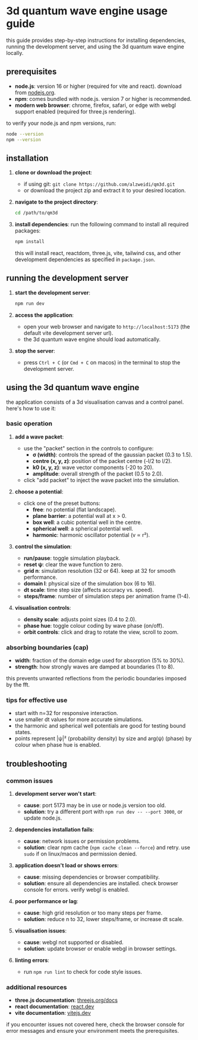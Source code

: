 # 3d quantum wave engine usage guide

this guide provides step-by-step instructions for installing dependencies, running the development server, and using the 3d quantum wave engine locally.

## prerequisites

- **node.js**: version 16 or higher (required for vite and react). download from [nodejs.org](https://nodejs.org/).
- **npm**: comes bundled with node.js. version 7 or higher is recommended.
- **modern web browser**: chrome, firefox, safari, or edge with webgl support enabled (required for three.js rendering).

to verify your node.js and npm versions, run:

```bash
node --version
npm --version
```

## installation

1. **clone or download the project**:
   - if using git: `git clone https://github.com/alzweidi/qm3d.git`
   - or download the project zip and extract it to your desired location.

2. **navigate to the project directory**:

   ```bash
   cd /path/to/qm3d
   ```

3. **install dependencies**:
   run the following command to install all required packages:

   ```bash
   npm install
   ```

   this will install react, reactdom, three.js, vite, tailwind css, and other development dependencies as specified in `package.json`.

## running the development server

1. **start the development server**:

   ```bash
   npm run dev
   ```

2. **access the application**:
   - open your web browser and navigate to `http://localhost:5173` (the default vite development server url).
   - the 3d quantum wave engine should load automatically.

3. **stop the server**:
   - press `Ctrl + C` (or `Cmd + C` on macos) in the terminal to stop the development server.

## using the 3d quantum wave engine

the application consists of a 3d visualisation canvas and a control panel. here's how to use it:

### basic operation

1. **add a wave packet**:
   - use the "packet" section in the controls to configure:
     - **σ (width)**: controls the spread of the gaussian packet (0.3 to 1.5).
     - **centre (x, y, z)**: position of the packet centre (-l/2 to l/2).
     - **k0 (x, y, z)**: wave vector components (-20 to 20).
     - **amplitude**: overall strength of the packet (0.5 to 2.0).
   - click "add packet" to inject the wave packet into the simulation.

2. **choose a potential**:
   - click one of the preset buttons:
     - **free**: no potential (flat landscape).
     - **plane barrier**: a potential wall at x > 0.
     - **box well**: a cubic potential well in the centre.
     - **spherical well**: a spherical potential well.
     - **harmonic**: harmonic oscillator potential (v ∝ r²).

3. **control the simulation**:
   - **run/pause**: toggle simulation playback.
   - **reset ψ**: clear the wave function to zero.
   - **grid n**: simulation resolution (32 or 64). keep at 32 for smooth performance.
   - **domain l**: physical size of the simulation box (6 to 16).
   - **dt scale**: time step size (affects accuracy vs. speed).
   - **steps/frame**: number of simulation steps per animation frame (1-4).

4. **visualisation controls**:
   - **density scale**: adjusts point sizes (0.4 to 2.0).
   - **phase hue**: toggle colour coding by wave phase (on/off).
   - **orbit controls**: click and drag to rotate the view, scroll to zoom.

### absorbing boundaries (cap)

- **width**: fraction of the domain edge used for absorption (5% to 30%).
- **strength**: how strongly waves are damped at boundaries (1 to 8).

this prevents unwanted reflections from the periodic boundaries imposed by the fft.

### tips for effective use

- start with n=32 for responsive interaction.
- use smaller dt values for more accurate simulations.
- the harmonic and spherical well potentials are good for testing bound states.
- points represent |ψ|² (probability density) by size and arg(ψ) (phase) by colour when phase hue is enabled.

## troubleshooting

### common issues

1. **development server won't start**:
   - **cause**: port 5173 may be in use or node.js version too old.
   - **solution**: try a different port with `npm run dev -- --port 3000`, or update node.js.

2. **dependencies installation fails**:
   - **cause**: network issues or permission problems.
   - **solution**: clear npm cache (`npm cache clean --force`) and retry. use `sudo` if on linux/macos and permission denied.

3. **application doesn't load or shows errors**:
   - **cause**: missing dependencies or browser compatibility.
   - **solution**: ensure all dependencies are installed. check browser console for errors. verify webgl is enabled.

4. **poor performance or lag**:
   - **cause**: high grid resolution or too many steps per frame.
   - **solution**: reduce n to 32, lower steps/frame, or increase dt scale.

5. **visualisation issues**:
   - **cause**: webgl not supported or disabled.
   - **solution**: update browser or enable webgl in browser settings.

6. **linting errors**:
   - run `npm run lint` to check for code style issues.

### additional resources

- **three.js documentation**: [threejs.org/docs](https://threejs.org/docs/)
- **react documentation**: [react.dev](https://react.dev/)
- **vite documentation**: [vitejs.dev](https://vitejs.dev/)

if you encounter issues not covered here, check the browser console for error messages and ensure your environment meets the prerequisites.

